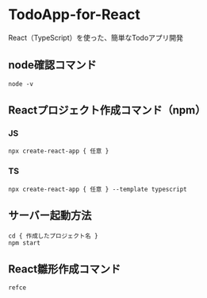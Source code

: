 # TodoApp-for-React
React（TypeScript）を使った、簡単なTodoアプリ開発

## node確認コマンド
```
node -v
```
## Reactプロジェクト作成コマンド（npm）
### JS
```
npx create-react-app { 任意 }
```
### TS
```
npx create-react-app { 任意 } --template typescript
```

## サーバー起動方法
```
cd { 作成したプロジェクト名 }
npm start
```

## React雛形作成コマンド
```
refce
```
